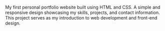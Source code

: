 My first personal portfolio website built using HTML and CSS. A simple and responsive design showcasing my skills, projects, and contact information. This project serves as my introduction to web development and front-end design.
